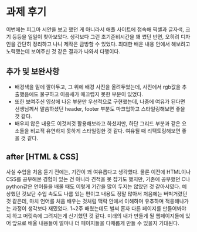 <!-- 여기에 4주차 회고 내용을 작성해주세요 -->

# 과제 후기

이번에는 피그마 시안을 보고 했던 게 아니라서 애플 사이트에 접속해 픽셀과 글자색, 크기 등등을 일일이 찾아보았다.
생각보다 그런 초기준비시간을 꽤 썼던 반면, 오히려 디자인을 간단히 정리하고 나니 제작은 금방할 수 있었다.
최대한 배운 내용 안에서 해보려고 노력했는데 보여주신 것 같은 결과가 나와서 다행이다.

## 추가 및 보완사항

- 배경색을 밑에 깔아두고, 그 위에 배경 사진을 올려두었는데, 사진에서 rgb값을 추출했음에도 불구하고 이음새가 매끄럽지 못한 부분이 있었다.
- 또한 보여주신 영상에 나온 부분만 우선적으로 구현했는데, 나중에 여유가 된다면 선생님께서 말씀하셨던 header, footer 부분도 마크업하고 스타일링해보면 좋을 것 같다.
- 배우지 않은 내용도 이것저것 활용해보라고 하셨지만, 하단 그리드 부분과 같은 요소들을 비교적 유연하지 못하게 스타일링한 것 같다. 여유될 때 리팩토링해보면 좋을 것 같다.

## after [HTML & CSS]

사실 수업을 처음 듣기 전에는, 기간이 꽤 여유롭다고 생각했다.
물론 이전에 HTML이나 CSS를 공부해본 경험이 있는 건 아니라 견적을 못 잡기도 했지만,
기존에 공부했던 C나 python같은 언어들을 배울 때도 이렇게 기간을 많이 두지는 않았던 것 같아서였다.
예상했던 것보단 수업 속도도 나름 있는 편이고 내용도 정말 많아서 처음에는 버벅거렸던 것 같은데,
마치 언어를 처음 배우는 것처럼 맥락 안에서 이해하며 유추하며 적응해나가는 과정이 생각보다 재밌었다.
1~2주 배웠는데도 벌써 혼자 다른 페이지를 만들어봐야지 하고 머릿속에 그려지는게 신기했던 것 같다.
미래의 내가 만들게 될 웹페이지들에 있어 앞으로 배울 내용들이 얼마나 더 페이지들을 다채롭게 만들 수 있을지 기대된다.

